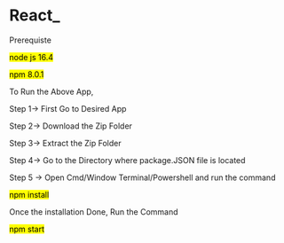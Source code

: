 # React_

Prerequiste  

 <mark>node js 16.4  </mark>
 
  <mark>npm 8.0.1  </mark>

To Run the Above App,   

Step 1-> First Go to Desired App   

Step 2-> Download the Zip Folder  

Step 3-> Extract the Zip Folder  

Step 4-> Go to the Directory where package.JSON file is located  

Step 5 -> Open Cmd/Window Terminal/Powershell and run the command   


 <mark>npm install   </mark> 


Once the installation Done, Run the Command  

 <mark>npm start   </mark> 



